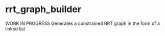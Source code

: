 # rrt_graph_builder
WORK IN PROGRESS
Generates a constrained RRT graph in the form of a linked list
